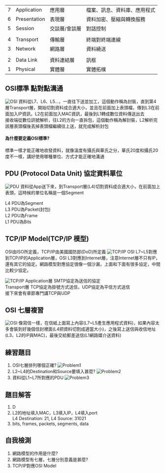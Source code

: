 <table>
  <tr>
    <td>7</td>
    <td>Application</td>
    <td>應用層</td>
    <td>檔案、訊息、資料庫、應用程式</td>
  </tr>
  <tr>
    <td>6</td>
    <td>Presentation</td>
    <td>表現層</td>
    <td>資料加密、壓縮與轉換服務</td>
  </tr>
  <tr>
    <td>5</td>
    <td>Session</td>
    <td>交談層/會談層</td>
    <td>對話控制</td>
  </tr>
  <tr><td></td><td></td><td></td><td></td></tr>
  <tr>
    <td>4</td>
    <td>Transport</td>
    <td>傳輸層</td>
    <td>終端對終端連線</td>
  </tr>
  <tr>
    <td>3</td>
    <td>Network</td>
    <td>網路層</td>
    <td>資料繞送</td>
  </tr>
  <tr><td></td><td></td><td></td><td></td></tr>
  <tr>
    <td>2</td>
    <td>Data Link</td>
    <td>資料連結層</td>
    <td>訊框</td>
  </tr>
  <tr>
    <td>1</td>
    <td>Physical</td>
    <td>實體層</td>
    <td>實體拓樸</td>
  </tr>
</table>

## OSI標準 點對點溝通
![OSI](./img/osi.jpg)
資料從L7、L6、L5...，一直往下送並加工，這個動作稱為封裝，直到第4層Transport層，開始切割資料成合適大小，並且在前面加上表頭檔，傳到L3在前面加入IP資訊，L2在前面加入MAC資訊，最後到L1轉成數位資料傳送出去<br />
接收端從數位訊號解析，往L2的方向一直拆包，這個動作稱為解封裝，L2解析完該層表頭檔後丟掉表頭檔繼續往上送，就完成解析封包

#### 為什麼要定義OSI標準?
標準一樣才能正確地收發資料，就像溫度有攝氏與華氏之分，華氏20度和攝氏20度不一樣，講好使用哪種單位、方式才能正確地溝通

## PDU (Protocol Data Unit) 協定資料單位
![PDU](./img/pdu.jpg)
資料從App送下來，到Transport層(L4)切割資料成合適大小，在前面加上表頭，這時候的單位名稱是一個Segment

L4 PDU為Segment<br />
L3 PDU為Packet(封包)<br />
L2 PDU為Frame<br />
L1 PDU為Bits<br />

## TCP/IP Model(TCP/IP 模型)
OSI由ISO所定義，TCP/IP由美國國防部(DoD)所定義
![TCP/IP](./img/tcpip.jpg)
OSI L7~L5對應到TCP/IP的Application層，OSI L3對應到Internet層，注意Internet層不只有IP，還有其它的協定。網路模型對應協定很像一個沙漏，上面和下面有很多協定，中間比較少協定。


![TCP/IP](./img/tcpip2.jpg)
Application層 SMTP協定為送信的協定<br />
Transport層 TCP協定為掛號方式送信，UDP協定為平信方式送信<br />
接下來會有章節專門講TCP與UDP

## OSI 七層複習
![OSI](./img/osi2.jpg)
像寫信一樣，在信紙上面寫上內容(L7~L5產生應用程式資料)，如果內容太多會裝到好幾個信封裡面(L4把資料切割成適當大小)，之後寫上送信與收信地址(L3、L2的IP與MAC)，最後交給郵差送信(L1網路媒介送資料)

## 練習題目
1. OSI七層排列哪個正確?
![Problem1](./img/problem1.jpg)
2. L2~L4的Destination和Source要填入甚麼?
![Problem2](./img/problem2.jpg)
3. 資料從L1~L7所對應的PDU
![Problem3](./img/problem3.jpg)
## 題目解答
1. D
2. L2的地址填入MAC，L3填入IP，L4填入port<br />
L4 Destination: 21, L4 Source: 31021
3. bits, frames, packets, segments, data

## 自我檢測
1. 網路模型的作用是什麼?
1. 網路模型有七層，七層分別意義是甚麼?
1. TCP/IP對應OSI Model